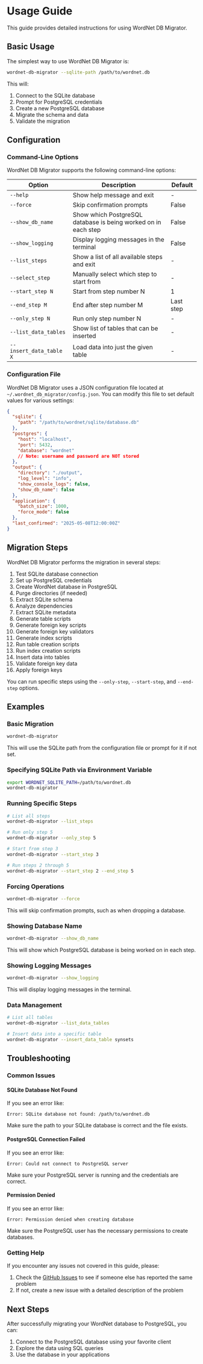 # Usage Guide

This guide provides detailed instructions for using WordNet DB Migrator.

## Basic Usage

The simplest way to use WordNet DB Migrator is:

```bash
wordnet-db-migrator --sqlite-path /path/to/wordnet.db
```

This will:
1. Connect to the SQLite database
2. Prompt for PostgreSQL credentials
3. Create a new PostgreSQL database
4. Migrate the schema and data
5. Validate the migration

## Configuration

### Command-Line Options

WordNet DB Migrator supports the following command-line options:

| Option | Description | Default |
|--------|-------------|---------|
| `--help` | Show help message and exit | - |
| `--force` | Skip confirmation prompts | False |
| `--show_db_name` | Show which PostgreSQL database is being worked on in each step | False |
| `--show_logging` | Display logging messages in the terminal | False |
| `--list_steps` | Show a list of all available steps and exit | - |
| `--select_step` | Manually select which step to start from | - |
| `--start_step N` | Start from step number N | 1 |
| `--end_step M` | End after step number M | Last step |
| `--only_step N` | Run only step number N | - |
| `--list_data_tables` | Show list of tables that can be inserted | - |
| `--insert_data_table X` | Load data into just the given table | - |

### Configuration File

WordNet DB Migrator uses a JSON configuration file located at `~/.wordnet_db_migrator/config.json`. You can modify this file to set default values for various settings:

```json
{
  "sqlite": {
    "path": "/path/to/wordnet/sqlite/database.db"
  },
  "postgres": {
    "host": "localhost",
    "port": 5432,
    "database": "wordnet"
    // Note: username and password are NOT stored
  },
  "output": {
    "directory": "./output",
    "log_level": "info",
    "show_console_logs": false,
    "show_db_name": false
  },
  "application": {
    "batch_size": 1000,
    "force_mode": false
  },
  "last_confirmed": "2025-05-08T12:00:00Z"
}
```

## Migration Steps

WordNet DB Migrator performs the migration in several steps:

1. Test SQLite database connection
2. Set up PostgreSQL credentials
3. Create WordNet database in PostgreSQL
4. Purge directories (if needed)
5. Extract SQLite schema
6. Analyze dependencies
7. Extract SQLite metadata
8. Generate table scripts
9. Generate foreign key scripts
10. Generate foreign key validators
11. Generate index scripts
12. Run table creation scripts
13. Run index creation scripts
14. Insert data into tables
15. Validate foreign key data
16. Apply foreign keys

You can run specific steps using the `--only-step`, `--start-step`, and `--end-step` options.

## Examples

### Basic Migration

```bash
wordnet-db-migrator
```

This will use the SQLite path from the configuration file or prompt for it if not set.

### Specifying SQLite Path via Environment Variable

```bash
export WORDNET_SQLITE_PATH=/path/to/wordnet.db
wordnet-db-migrator
```

### Running Specific Steps

```bash
# List all steps
wordnet-db-migrator --list_steps

# Run only step 5
wordnet-db-migrator --only_step 5

# Start from step 3
wordnet-db-migrator --start_step 3

# Run steps 2 through 5
wordnet-db-migrator --start_step 2 --end_step 5
```

### Forcing Operations

```bash
wordnet-db-migrator --force
```

This will skip confirmation prompts, such as when dropping a database.

### Showing Database Name

```bash
wordnet-db-migrator --show_db_name
```

This will show which PostgreSQL database is being worked on in each step.

### Showing Logging Messages

```bash
wordnet-db-migrator --show_logging
```

This will display logging messages in the terminal.

### Data Management

```bash
# List all tables
wordnet-db-migrator --list_data_tables

# Insert data into a specific table
wordnet-db-migrator --insert_data_table synsets
```

## Troubleshooting

### Common Issues

#### SQLite Database Not Found

If you see an error like:

```
Error: SQLite database not found: /path/to/wordnet.db
```

Make sure the path to your SQLite database is correct and the file exists.

#### PostgreSQL Connection Failed

If you see an error like:

```
Error: Could not connect to PostgreSQL server
```

Make sure your PostgreSQL server is running and the credentials are correct.

#### Permission Denied

If you see an error like:

```
Error: Permission denied when creating database
```

Make sure the PostgreSQL user has the necessary permissions to create databases.

### Getting Help

If you encounter any issues not covered in this guide, please:

1. Check the [GitHub Issues](https://github.com/onareach/wordnet-db-migrator/issues) to see if someone else has reported the same problem
2. If not, create a new issue with a detailed description of the problem

## Next Steps

After successfully migrating your WordNet database to PostgreSQL, you can:

1. Connect to the PostgreSQL database using your favorite client
2. Explore the data using SQL queries
3. Use the database in your applications
